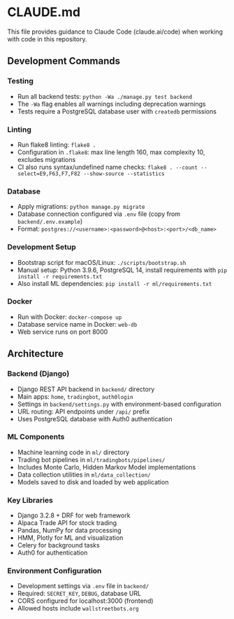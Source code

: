 # CLAUDE.md

This file provides guidance to Claude Code (claude.ai/code) when working with code in this repository.

## Development Commands

### Testing
- Run all backend tests: `python -Wa ./manage.py test backend`
- The `-Wa` flag enables all warnings including deprecation warnings
- Tests require a PostgreSQL database user with `createdb` permissions

### Linting
- Run flake8 linting: `flake8 .`
- Configuration in `.flake8`: max line length 160, max complexity 10, excludes migrations
- CI also runs syntax/undefined name checks: `flake8 . --count --select=E9,F63,F7,F82 --show-source --statistics`

### Database
- Apply migrations: `python manage.py migrate`
- Database connection configured via `.env` file (copy from `backend/.env.example`)
- Format: `postgres://<username>:<password>@<host>:<port>/<db_name>`

### Development Setup
- Bootstrap script for macOS/Linux: `./scripts/bootstrap.sh`
- Manual setup: Python 3.9.6, PostgreSQL 14, install requirements with `pip install -r requirements.txt`
- Also install ML dependencies: `pip install -r ml/requirements.txt`

### Docker
- Run with Docker: `docker-compose up`
- Database service name in Docker: `web-db`
- Web service runs on port 8000

## Architecture

### Backend (Django)
- Django REST API backend in `backend/` directory
- Main apps: `home`, `tradingbot`, `auth0login`
- Settings in `backend/settings.py` with environment-based configuration
- URL routing: API endpoints under `/api/` prefix
- Uses PostgreSQL database with Auth0 authentication

### ML Components
- Machine learning code in `ml/` directory
- Trading bot pipelines in `ml/tradingbots/pipelines/`
- Includes Monte Carlo, Hidden Markov Model implementations
- Data collection utilities in `ml/data_collection/`
- Models saved to disk and loaded by web application

### Key Libraries
- Django 3.2.8 + DRF for web framework
- Alpaca Trade API for stock trading
- Pandas, NumPy for data processing
- HMM, Plotly for ML and visualization
- Celery for background tasks
- Auth0 for authentication

### Environment Configuration
- Development settings via `.env` file in `backend/`
- Required: `SECRET_KEY`, `DEBUG`, database URL
- CORS configured for localhost:3000 (frontend)
- Allowed hosts include `wallstreetbots.org`